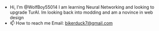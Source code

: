 - Hi, I’m @WolfBoy55014
I am learning Neural Networking and looking to upgrade TurAI. Im looking back into modding and am a novince in web design
- 📫 How to reach me Email: bikerduck7@gmail.com

<!---
WolfBoy55014/WolfBoy55014 is a ✨ special ✨ repository because its `README.md` (this file) appears on your GitHub profile.
You can click the Preview link to take a look at your changes.
--->
